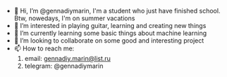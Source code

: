 - 👋 Hi, I’m @gennadiymarin, I'm a student who just have finished school. Btw, nowedays, I'm on summer vacations
- 👀 I’m interested in playing guitar, learning and creating new things
- 🌱 I’m currently learning some basic things about machine learning
- 💞️ I’m looking to collaborate on some good and interesting project
- 📫 How to reach me: 
  1.  email: gennadiy.marin@list.ru
  2.  telegram: @gennadiymarin

<!---
gennadiymarin/gennadiymarin is a ✨ special ✨ repository because its `README.md` (this file) appears on your GitHub profile.
You can click the Preview link to take a look at your changes.
--->
